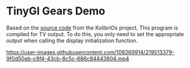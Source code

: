 # TinyGl Gears Demo

Based on the [source code](http://ftp.kolibrios.org/arch/libraries/TinyGL/examples) from the KolibriOs project. This program is compiled for TV output. To do this, you only need to set the appropriate output when calling the display initialization function.

https://user-images.githubusercontent.com/108269914/219513379-9f0d50eb-c8f4-43cb-8c5c-686c84443804.mp4
